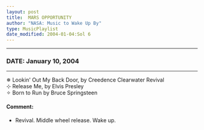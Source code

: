 ```yaml
---
layout: post
title:  MARS OPPORTUNITY
author: "NASA: Music to Wake Up By"
type: MusicPlaylist
date_modified: 2004-01-04:Sol 6
---
```


----
### DATE: January 10, 2004
----
✵ Lookin' Out My Back Door, by Creedence Clearwater Revival  &nbsp;<br />⊹ Release Me, by Elvis Presley  &nbsp;<br />✧ Born to Run by Bruce Springsteen

#### Comment:
* Revival.
Middle wheel release.
Wake up.
